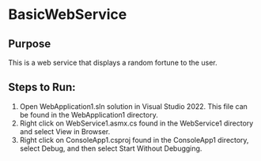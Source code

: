 # BasicWebService

## Purpose
This is a web service that displays a random fortune to the user.

## Steps to Run:
1. Open WebApplication1.sln solution in Visual Studio 2022. This file can be found in the WebApplication1 directory.
2. Right click on WebService1.asmx.cs found in the WebService1 directory and select View in Browser.
3. Right click on ConsoleApp1.csproj found in the ConsoleApp1 directory, select Debug, and then select Start Without Debugging.

